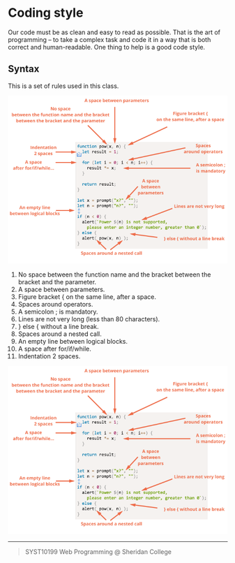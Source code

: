 # Coding style

Our code must be as clean and easy to read as possible. That is the art of programming – to take a complex task and code it in a way that is both correct and human-readable. One thing to help is a good code style.

## Syntax
This is a set of rules used in this class.

![](coding_style.png)


1. No space between the function name and the bracket between the bracket and the parameter.
2. A space between parameters.
3. Figure bracket { on the same line, after a space.
4. Spaces around operators.
5. A semicolon ; is mandatory.
6. Lines are not very long (less than 80 characters).
7. } else { without a line break.
8. Spaces around a nested call.
9. An empty line between logical blocks.
10. A space after for/if/while.
11. Indentation 2 spaces.


![coding_style.png](coding_style.png)

---

> SYST10199 Web Programming @ Sheridan College

